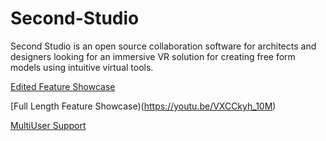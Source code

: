 # Second-Studio
Second Studio is an open source collaboration software for architects and designers looking for an immersive VR solution for creating free form models using intuitive virtual tools. 

[Edited Feature Showcase](https://youtu.be/rGtQG-rppHU)

[Full Length Feature Showcase)(https://youtu.be/VXCCkyh_10M)

[MultiUser Support](https://youtu.be/T_oOrrtYySA)
